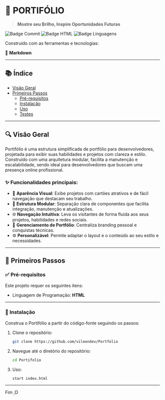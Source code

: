 # 📁 PORTIFÓLIO

> **Mostre seu Brilho, Inspire Oportunidades Futuras**

![Badge Commit](https://img.shields.io/badge/último%20commit-hoje-blue)
![Badge HTML](https://img.shields.io/badge/html-68%25-blue)
![Badge Linguagens](https://img.shields.io/badge/linguagens-3-informational)

Construído com as ferramentas e tecnologias:

📝 **Markdown**

---

## 📚 Índice

- [Visão Geral](#visão-geral)
- [Primeiros Passos](#primeiros-passos)
  - [Pré-requisitos](#pré-requisitos)
  - [Instalação](#instalação)
  - [Uso](#uso)
  - [Testes](#testes)

---

## 🔍 Visão Geral

Portifólio é uma estrutura simplificada de portfólio para desenvolvedores, projetada para exibir suas habilidades e projetos com clareza e estilo. Construído com uma arquitetura modular, facilita a manutenção e escalabilidade, sendo ideal para desenvolvedores que buscam uma presença online profissional.

### ✨ Funcionalidades principais:

- 🎨 **Aparência Visual**: Exibe projetos com cartões atrativos e de fácil navegação que destacam seu trabalho.
- 🧩 **Estrutura Modular**: Separação clara de componentes que facilita integração, manutenção e atualizações.
- 🌐 **Navegação Intuitiva**: Leva os visitantes de forma fluida aos seus projetos, habilidades e redes sociais.
- 💼 **Gerenciamento de Portfólio**: Centraliza branding pessoal e conquistas técnicas.
- ⚙️ **Personalizável**: Permite adaptar o layout e o conteúdo ao seu estilo e necessidades.

---

## 🚀 Primeiros Passos

### ✅ Pré-requisitos

Este projeto requer os seguintes itens:

- Linguagem de Programação: **HTML**

---

### 🔧 Instalação

Construa o Portifólio a partir do código-fonte seguindo os passos:

1. Clone o repositório:

   ```bash
   git clone https://github.com/vileondev/Portfolio

2. Navegue até o diretório do repositório:

   ```bash
   cd Portifolio

3. Uso:

   ```bash
   start index.html

---


Fim ;D